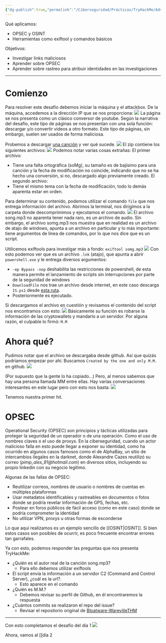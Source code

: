 ```yaml
---
{"dg-publish":true,"permalink":"/Ciberseguridad/Prácticas/TryHackMe/Advent of Cyber día 1/"}
---
```


Qué aplicamos:
- OPSEC y OSINT
- Herramientas como exiftool y comandos básicos

Objetivos:
- Investigar links maliciosos
- Aprender sobre OPSEC
- Aprender sobre rastreo para atribuir identidades en las investigaciones

---

# Comienzo

Para resolver este desafío debemos iniciar la máquina y el attackbox.
De la máquina, accedemos a la dirección IP que se nos proporciona:
![](https://i.imgur.com/YLWjDNG.png)
La página se nos presenta como un clásico conversor de youtube.
Según la narrativa del desafío, este tipo de páginas se nos presentan con una sola función: descargar y/o convertir videos a otro formato. Este tipo de páginas, sin embargo, suelen ser usados de forma maliciosa.

Probemos a descargar <a href="https://www.youtube.com/watch?v=dQw4w9WgXcQ">una canción</a> y ver qué sucede.
![](https://i.imgur.com/zuo7IZx.png)
El zip contiene los siguientes archivos:
![](https://i.imgur.com/wOHNBfS.png)
Podemos notar varias cosas extrañas:
El primer archivo:
- Tiene una falta ortográfica (soMg), su tamaño es de bajísimo para una canción y la fecha de modificación no coincide, indicando que no se ha hecho una conversión, si no, descargado algo previamente creado.
El segundo archivo:
- Tiene el mismo tema con la fecha de modificación, todo lo demás aparenta estar en orden.

Para determinar su contenido, podemos utilizar el comando `file` que nos entrega información del archivo.
Abrimos la terminal, nos dirigimos a la carpeta donde descomprimimos y ejecutamos el comando.
![](https://i.imgur.com/NCqw2ZJ.png)
El archivo song.mp3 no aparenta tener nada raro, es un archivo de audio.
Sin embargo, el archivo somg.mp3 nos muestra que en realidad es un archivo de atajo de windows, apunta a un archivo en particular y lo más importante: tiene argumentos de línea de comandos, por lo que nos dice que es un script.

Utilicemos exiftools para investigar más a fondo:
`exiftool somg.mp3`
![](https://i.imgur.com/I3Ayes0.png)
Con esto podemos ver que es un archivo `.lnk` (atajo), que apunta a abrir `powershell.exe` y le entrega diversos argumentos:
- `-ep Bypass -nop` deshabilita las restricciones de powershell, de esta manera permite el lanzamiento de scripts sin interrupciones por parte de la seguridad de windows
- `DownloadFile` nos trae un archivo desde internet, en este caso descarga `IS.ps1` desde <a href="https://raw.githubusercontent.com/MM-WarevilleTHM/IS/refs/heads/main/IS.ps1](https://raw.githubusercontent.com/MM-WarevilleTHM/IS/refs/heads/main/IS.ps1">esta ruta</a>.
- Posteriormente es ejecutado.

Si descargamos el archivo en cuestión y revisamos el contenido del script nos encontramos con esto:
![](https://i.imgur.com/nFxo4Qb.png)
Básicamente su función es robarse la información de las cryptowallets y mandarlo a un servidor.
Por alguna razón, el culpable lo firmó: `M.M`

# Ahora qué?

Pudimos notar que el archivo se descargaba desde github. Así que quizás podriamos empezar por ahí.
Buscamos `Created by the one and only M.M.` en github.
![](https://i.imgur.com/dkzrM3X.png)

(Por supuesto que la gente lo ha copiado...) Pero, al menos sabemos que hay una persona llamada MM entre ellas.
Hay varias conversaciones interesantes en este lugar pero con esto nos basta:
![](https://i.imgur.com/Nx7nvcU.png)

Tenemos nuestra primer hit.

# OPSEC

Operational Security (OPSEC) son principios y tácticas utilizadas para proteger la seguridad de un operador o de una operación. Como el uso de nombres claves o el uso de proxys.
En la ciberseguridad, cuando un actor malicioso falla en esto puede llegar a exponer su identidad, como ha ocurrido en algunos casos famosos como el de AlphaBay, un sitio de intercambios ilegales en la darknet, donde Alexandre Cazes reutilizó su correo (_pimp_alex_91@hotmail.com_) en diversos sitios, incluyendo su propio linkedin con su negocio legítimo.

Algunas de las fallas de OPSEC:
- Reutilizar correos, nombres de usuario o nombres de cuentas en múltiples plataformas
- Usar metadatos identificables y rastreables en documentos o fotos donde se podría revelar información de GPS, fechas, etc.
- Postear en foros públicos de fácil acceso (como en este caso) donde se podría comprometer la identidad
- No utilizar VPN, proxys u otras formas de esconderse

Lo que aquí realizamos es un ejemplo sencillo de [[OSINT\|OSINT]]. Si bien estos casos son posibles de ocurrir, es poco frecuente encontrar errores tan garrafales.

Ya con esto, podemos responder las preguntas que nos presenta TryHackMe:

- ¿Quién es el autor real de la canción song.mp3?
	- Para ello debemos utilizar exiftools
- El script envía la información a un servidor C2 (Command and Control Server), ¿cuál es la url?.
	- Esto aparece en el comando
- ¿Quién es M.M.?
	- Debemos revisar su perfil de Github, en él encontraremos la respuesta
- ¿Cuántos commits se realizaron el repo del issue?
	- Revisar el repositorio original de [Bloatware-WarevilleTHM](https://github.com/Bloatware-WarevilleTHM)

---

Con esto completamos el desafío del día 1
![](https://i.imgur.com/5gCyypP.png)

Ahora, vamos al [[día 2